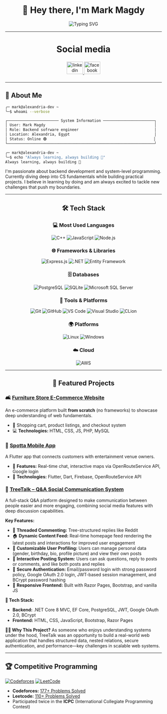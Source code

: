 <div align="center">

# 👋 Hey there, I'm Mark Magdy

<img src="https://readme-typing-svg.herokuapp.com?font=JetBrains+Mono&weight=700&size=32&duration=2500&pause=800&color=00D4FF&background=0D111700&center=true&vCenter=true&multiline=true&repeat=true&width=800&height=120&lines=%F0%9F%9A%80+Backend+Developer;%F0%9F%A7%A0+Problem+Solver;%F0%9F%93%9A+Always+Learning;%E2%9A%A1+System+Architect" alt="Typing SVG" />
<img src="https://user-images.githubusercontent.com/73097560/115834477-dbab4500-a447-11eb-908a-139a6edaec5c.gif" width="100%" height="2" />


</div>

---

<h1 align="center">Social media</h1>

###

<div align="center">
  <a href="https://www.linkedin.com/in/mark-magdy-06a685252/" target="_blank">
    <img src="https://raw.githubusercontent.com/maurodesouza/profile-readme-generator/master/src/assets/icons/social/linkedin/default.svg" width="52" height="40" alt="linkedin logo"  />
  </a>
  <a href="https://web.facebook.com/mark.magdy.71465572/" target="_blank">
    <img src="https://raw.githubusercontent.com/maurodesouza/profile-readme-generator/master/src/assets/icons/social/facebook/default.svg" width="52" height="40" alt="facebook logo"  />
  </a>
</div>

###

---

<div align="left">

## 🚀 About Me
```bash
╭─ mark@alexandria-dev ~ 
╰─$ whoami --verbose

┌─────────────────────── System Information ───────────────────────┐
│ User: Mark Magdy                                                 │
│ Role: Backend sofrware engineer                                  │
│ Location: Alexandria, Egypt                                      │
│ Status: Online 🟢                                                │
└──────────────────────────────────────────────────────────────────┘

╭─ mark@alexandria-dev ~ 
╰─$ echo "Always learning, always building 🚀"
Always learning, always building 🚀
```
</div>

I'm passionate about backend development and system-level programming. Currently diving deep into CS fundamentals while building practical projects. I believe in learning by doing and am always excited to tackle new challenges that push my boundaries.

---

<div align="center">

## 🛠️ Tech Stack

### 💻 Most Used Languages
![C++](https://img.shields.io/badge/C%2B%2B-00599C?style=for-the-badge&logo=c%2B%2B&logoColor=white)
![JavaScript](https://img.shields.io/badge/JavaScript-F7DF1E?style=for-the-badge&logo=javascript&logoColor=black)
![Node.js](https://img.shields.io/badge/Node.js-43853D?style=for-the-badge&logo=node.js&logoColor=white)

### 🌐 Frameworks & Libraries
![Express.js](https://img.shields.io/badge/Express.js-404D59?style=for-the-badge&logo=express&logoColor=white)
![.NET](https://img.shields.io/badge/.NET-5C2D91?style=for-the-badge&logo=.net&logoColor=white)
![Entity Framework](https://img.shields.io/badge/Entity%20Framework-5C2D91?style=for-the-badge&logo=.net&logoColor=white)

### 🗄️ Databases
![PostgreSQL](https://img.shields.io/badge/PostgreSQL-316192?style=for-the-badge&logo=postgresql&logoColor=white)
![SQLite](https://img.shields.io/badge/SQLite-07405E?style=for-the-badge&logo=sqlite&logoColor=white)
![Microsoft SQL Server](https://img.shields.io/badge/Microsoft%20SQL%20Server-CC2927?style=for-the-badge&logo=microsoft%20sql%20server&logoColor=white)

### 🔧 Tools & Platforms
![Git](https://img.shields.io/badge/Git-F05032?style=for-the-badge&logo=git&logoColor=white)
![GitHub](https://img.shields.io/badge/GitHub-100000?style=for-the-badge&logo=github&logoColor=white)
![VS Code](https://img.shields.io/badge/VS%20Code-007ACC?style=for-the-badge&logo=visual-studio-code&logoColor=white)
![Visual Studio](https://img.shields.io/badge/Visual%20Studio-5C2D91?style=for-the-badge&logo=visual-studio&logoColor=white)
![CLion](https://img.shields.io/badge/CLion-000000?style=for-the-badge&logo=clion&logoColor=white)

### 🌍 Platforms
![Linux](https://img.shields.io/badge/Linux-FCC624?style=for-the-badge&logo=linux&logoColor=black)
![Windows](https://img.shields.io/badge/Windows-0078D6?style=for-the-badge&logo=windows&logoColor=white)

### ☁️ Cloud
![AWS](https://img.shields.io/badge/AWS-232F3E?style=for-the-badge&logo=amazon-aws&logoColor=white)

</div>

---

<div align="center">

## 📂 Featured Projects

</div>

### 🛋️ [Furniture Store E-Commerce Website](https://github.com/MarkMagdyAyoub/Furniture-Store-Website)
An e-commerce platform built **from scratch** (no frameworks) to showcase deep understanding of web fundamentals.
- 🛒 Shopping cart, product listings, and checkout system
- 💻 **Technologies:** HTML, CSS, JS, PHP, MySQL

### 📍 [Spotta Mobile App](https://github.com/MarkMagdyAyoub/Spotta-FlutterApp)
A Flutter app that connects customers with entertainment venue owners.
- 📲 **Features:** Real-time chat, interactive maps via OpenRouteService API, Google login
- 🔧 **Technologies:** Flutter, Dart, Firebase, OpenRouteService API

### 🌳 [TreeTalk – Q&A Social Communication System](https://github.com/MarkMagdyAyoub/TreeTalk)
A full-stack Q&A platform designed to make communication between people easier and more engaging, combining social media features with deep discussion capabilities.

**Key Features:**
- 🧵 **Threaded Commenting:** Tree-structured replies like Reddit
- 🏠 **Dynamic Content Feed:** Real-time homepage feed rendering the latest posts and interactions for improved user engagement
- 👤 **Customizable User Profiling:** Users can manage personal data (gender, birthday, bio, profile picture) and view their own posts
- 💬 **Interactive Posting System:** Users can ask questions, reply to posts or comments, and like both posts and replies
- 🔐 **Secure Authentication:** Email/password login with strong password policy, Google OAuth 2.0 login, JWT-based session management, and BCrypt password hashing
- 📱 **Responsive Frontend:** Built with Razor Pages, Bootstrap, and vanilla JS 

**🧰 Tech Stack:**
- **Backend:** .NET Core 8 MVC, EF Core, PostgreSQL, JWT, Google OAuth 2.0, BCrypt
- **Frontend:** HTML, CSS, JavaScript, Bootstrap, Razor Pages

**👨‍💻 Why This Project?**
As someone who enjoys understanding systems under the hood, TreeTalk was an opportunity to build a real-world web application that handles structured data, nested relations, secure authentication, and performance—key challenges in scalable web systems.

---

## 🏆 Competitive Programming

[![Codeforces](https://img.shields.io/badge/Codeforces-177%2B%20Problems-1F8ACB?style=for-the-badge&logo=codeforces&logoColor=white)](https://codeforces.com/profile/MarkCython)
[![LeetCode](https://img.shields.io/badge/LeetCode-110%2B%20Problems-FFA116?style=for-the-badge&logo=leetcode&logoColor=white)](https://leetcode.com/u/markgeforce4080)

- **Codeforces:** [177+ Problems Solved](https://codeforces.com/profile/MarkCython)  
- **Leetcode:** [110+ Problems Solved](https://leetcode.com/u/markgeforce4080)  
- Participated twice in the **ICPC** (International Collegiate Programming Contest)



